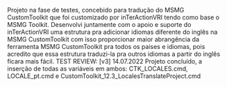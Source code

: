 Projeto na fase de testes, concebido para tradução do MSMG CustomToolkit que foi customizado por inTerActionVRI tendo como base o MSMG Toolkit. Desenvolvi juntamente com o apoio e suporte do inTerActionVRI uma estrutura pra adicionar idiomas diferente do inglês na MSMG CustomToolkit com isso proporcionar maior abrangência da ferramenta MSMG CustomToolkit pra todos os paises e idiomas, pois acredito que essa estrutura traduzi-la pra outros idiomas a partir do inglês ficara mais fácil. TEST REVIEW: [v3] 14.07.2022 Projeto concluído, a inserção de todas as variáveis em ambos: CTK_LOCALES.cmd, LOCALE_pt.cmd e CustomToolkit_12.3_LocalesTranslateProject.cmd
